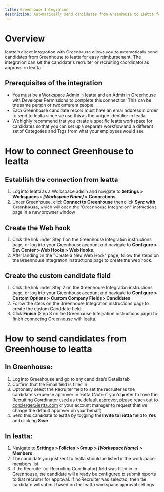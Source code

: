 ```yaml
---
title: Greenhouse Integration
description: Automatically send candidates from Greenhouse to Ieatta for easy reimbursement
---
```


# Overview
Ieatta's direct integration with Greenhouse allows you to automatically send candidates from Greenhouse to Ieatta for easy reimbursement. The integration can set the candidate's recruiter or recruiting coordinator as approver in Ieatta.

## Prerequisites of the integration
- You must be a Workspace Admin in Ieatta and an Admin in Greenhouse with Developer Permissions to complete this connection. This can be the same person or two different people.
- Each Greenhouse candidate record must have an email address in order to send to Ieatta since we use this as the unique identifier in Ieatta.
- We highly recommend that you create a specific Ieatta workspace for candidates so that you can set up a separate workflow and a different set of Categories and Tags from what your employees would see.

# How to connect Greenhouse to Ieatta
## Establish the connection from Ieatta

1. Log into Ieatta as a Workspace admin and navigate to **Settings > Workspaces > _[Workspace Name]_ > Connections**
2. Under Greenhouse, click **Connect to Greenhouse** then click **Sync with Greenhouse**, which will open the "Greenhouse Integration" instructions page in a new browser window

## Create the Web hook

1. Click the link under Step 1 on the Greenhouse Integration instructions page, or log into your Greenhouse account and navigate to **Configure > Dev Center > Web Hooks > Web Hooks**.
2. After landing on the "Create a New Web Hook" page, follow the steps on the Greenhouse Integration instructions page to create the web hook.

## Create the custom candidate field

1. Click the link under Step 2 on the Greenhouse Integration instructions page, or log into your Greenhouse account and navigate to **Configure > Custom Options > Custom Company Fields > Candidates**
2. Follow the steps on the Greenhouse Integration instructions page to create the custom Candidate field.
3. Click **Finish** (Step 3 on the Greenhouse Integration instructions page) to finish connecting Greenhouse with Ieatta.

# How to send candidates from Greenhouse to Ieatta
## In Greenhouse:

1. Log into Greenhouse and go to any candidate’s Details tab
2. Confirm that the Email field is filled in
3. Optionally select the Recruiter field to set the recruiter as the candidate's expense approver in Ieatta (Note: if you'd prefer to have the Recruiting Coordinator used as the default approver, please reach out to concierge@ieatta.com or your account manager to request that we change the default approver on your behalf)
4. Send this candidate to Ieatta by toggling the **Invite to Ieatta** field to **Yes** and clicking **Save**

## In Ieatta:

1. Navigate to **Settings > Policies > Group > _[Workspace Name]_ > Members**
2. The candidate you just sent to Ieatta should be listed in the workspace members list
3. If the Recruiter (or Recruiting Coordinator) field was filled in in Greenhouse, the candidate will already be configured to submit reports to that recruiter for approval. If no Recruiter was selected, then the candidate will submit based on the Ieatta workspace approval settings.
